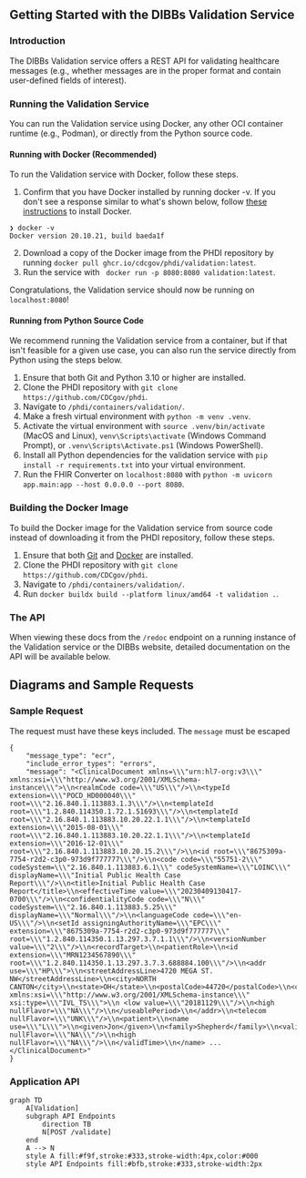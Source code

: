 ## Getting Started with the DIBBs Validation Service

### Introduction

The DIBBs Validation service offers a REST API for validating healthcare messages (e.g., whether messages are in the proper format and contain user-defined fields of interest).

### Running the Validation Service

You can run the Validation service using Docker, any other OCI container runtime (e.g., Podman), or directly from the Python source code.

#### Running with Docker (Recommended)

To run the Validation service with Docker, follow these steps.

1. Confirm that you have Docker installed by running docker -v. If you don't see a response similar to what's shown below, follow [these instructions](https://docs.docker.com/get-docker/) to install Docker.

```
❯ docker -v
Docker version 20.10.21, build baeda1f
```

2. Download a copy of the Docker image from the PHDI repository by running `docker pull ghcr.io/cdcgov/phdi/validation:latest`.
3. Run the service with ` docker run -p 8080:8080 validation:latest`.

Congratulations, the Validation service should now be running on `localhost:8080`!

#### Running from Python Source Code

We recommend running the Validation service from a container, but if that isn't feasible for a given use case, you can also run the service directly from Python using the steps below.

1. Ensure that both Git and Python 3.10 or higher are installed.
2. Clone the PHDI repository with `git clone https://github.com/CDCgov/phdi`.
3. Navigate to `/phdi/containers/validation/`.
4. Make a fresh virtual environment with `python -m venv .venv`.
5. Activate the virtual environment with `source .venv/bin/activate` (MacOS and Linux), `venv\Scripts\activate` (Windows Command Prompt), or `.venv\Scripts\Activate.ps1` (Windows PowerShell).
6. Install all Python dependencies for the validation service with `pip install -r requirements.txt` into your virtual environment.
7. Run the FHIR Converter on `localhost:8080` with `python -m uvicorn app.main:app --host 0.0.0.0 --port 8080`.

### Building the Docker Image

To build the Docker image for the Validation service from source code instead of downloading it from the PHDI repository, follow these steps.

1. Ensure that both [Git](https://git-scm.com/book/en/v2/Getting-Started-Installing-Git) and [Docker](https://docs.docker.com/get-docker/) are installed.
2. Clone the PHDI repository with `git clone https://github.com/CDCgov/phdi`.
3. Navigate to `/phdi/containers/validation/`.
4. Run `docker buildx build --platform linux/amd64 -t validation .`.

### The API

When viewing these docs from the `/redoc` endpoint on a running instance of the Validation service or the DIBBs website, detailed documentation on the API will be available below.

## Diagrams and Sample Requests

### Sample Request

The request must have these keys included. The `message` must be escaped

```
{
    "message_type": "ecr",
    "include_error_types": "errors",
    "message": "<ClinicalDocument xmlns=\\\"urn:hl7-org:v3\\\" xmlns:xsi=\\\"http://www.w3.org/2001/XMLSchema-instance\\\">\\n<realmCode code=\\\"US\\\"/>\\n<typeId extension=\\\"POCD_HD000040\\\" root=\\\"2.16.840.1.113883.1.3\\\"/>\\n<templateId root=\\\"1.2.840.114350.1.72.1.51693\\\"/>\\n<templateId root=\\\"2.16.840.1.113883.10.20.22.1.1\\\"/>\\n<templateId extension=\\\"2015-08-01\\\" root=\\\"2.16.840.1.113883.10.20.22.1.1\\\"/>\\n<templateId extension=\\\"2016-12-01\\\" root=\\\"2.16.840.1.113883.10.20.15.2\\\"/>\\n<id root=\\\"8675309a-7754-r2d2-c3p0-973d9f777777\\\"/>\\n<code code=\\\"55751-2\\\" codeSystem=\\\"2.16.840.1.113883.6.1\\\" codeSystemName=\\\"LOINC\\\" displayName=\\\"Initial Public Health Case Report\\\"/>\\n<title>Initial Public Health Case Report</title>\\n<effectiveTime value=\\\"20230409130417-0700\\\"/>\\n<confidentialityCode code=\\\"N\\\" codeSystem=\\\"2.16.840.1.113883.5.25\\\" displayName=\\\"Normal\\\"/>\\n<languageCode code=\\\"en-US\\\"/>\\n<setId assigningAuthorityName=\\\"EPC\\\" extension=\\\"8675309a-7754-r2d2-c3p0-973d9f777777\\\" root=\\\"1.2.840.114350.1.13.297.3.7.1.1\\\"/>\\n<versionNumber value=\\\"2\\\"/>\\n<recordTarget>\\n<patientRole>\\n<id extension=\\\"MRN1234567890\\\" root=\\\"1.2.840.114350.1.13.297.3.7.3.688884.100\\\"/>\\n<addr use=\\\"HP\\\">\\n<streetAddressLine>4720 MEGA ST. NW</streetAddressLine>\\n<city>NORTH CANTON</city>\\n<state>OH</state>\\n<postalCode>44720</postalCode>\\n<country>USA</country>\\n<useablePeriod xmlns:xsi=\\\"http://www.w3.org/2001/XMLSchema-instance\\\" xsi:type=\\\"IVL_TS\\\">\\n <low value=\\\"20181129\\\"/>\\n<high nullFlavor=\\\"NA\\\"/>\\n</useablePeriod>\\n</addr>\\n<telecom nullFlavor=\\\"UNK\\\"/>\\n<patient>\\n<name use=\\\"L\\\">\\n<given>Jon</given>\\n<family>Shepherd</family>\\n<validTime>\\n<low nullFlavor=\\\"NA\\\"/>\\n<high nullFlavor=\\\"NA\\\"/>\\n</validTime>\\n</name> ... </ClinicalDocument>"
}
```

### Application API

```mermaid
graph TD
    A[Validation]
    subgraph API Endpoints
        direction TB
        N[POST /validate]
    end
    A --> N
    style A fill:#f9f,stroke:#333,stroke-width:4px,color:#000
    style API Endpoints fill:#bfb,stroke:#333,stroke-width:2px
```
